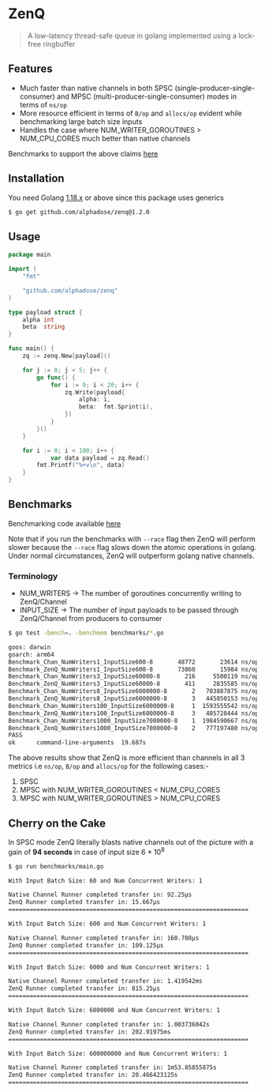 # ZenQ

> A low-latency thread-safe queue in golang implemented using a lock-free ringbuffer

## Features

* Much faster than native channels in both SPSC (single-producer-single-consumer) and MPSC (multi-producer-single-consumer) modes in terms of `ns/op`
* More resource efficient in terms of `B/op` and `allocs/op` evident while benchmarking large batch size inputs
* Handles the case where NUM_WRITER_GOROUTINES > NUM_CPU_CORES much better than native channels

Benchmarks to support the above claims [here](#benchmarks)

## Installation

You need Golang [1.18.x](https://go.dev/dl/) or above since this package uses generics

```bash
$ go get github.com/alphadose/zenq@1.2.0
```

## Usage

```go
package main

import (
	"fmt"

	"github.com/alphadose/zenq"
)

type payload struct {
	alpha int
	beta  string
}

func main() {
	zq := zenq.New[payload]()

	for j := 0; j < 5; j++ {
		go func() {
			for i := 0; i < 20; i++ {
				zq.Write(payload{
					alpha: i,
					beta:  fmt.Sprint(i),
				})
			}
		}()
	}

	for i := 0; i < 100; i++ {
        	var data payload = zq.Read()
		fmt.Printf("%+v\n", data)
	}
}
```

## Benchmarks

Benchmarking code available [here](./benchmarks)

Note that if you run the benchmarks with `--race` flag then ZenQ will perform slower because the `--race` flag slows
down the atomic operations in golang. Under normal circumstances, ZenQ will outperform golang native channels.

### Terminology

* NUM_WRITERS -> The number of goroutines concurrently writing to ZenQ/Channel
* INPUT_SIZE -> The number of input payloads to be passed through ZenQ/Channel from producers to consumer

```bash
$ go test -bench=. -benchmem benchmarks/*.go

goos: darwin
goarch: arm64
Benchmark_Chan_NumWriters1_InputSize600-8       48772       23614 ns/op       0 B/op    0 allocs/op
Benchmark_ZenQ_NumWriters1_InputSize600-8       73860       15984 ns/op       0 B/op    0 allocs/op
Benchmark_Chan_NumWriters3_InputSize60000-8       216     5500119 ns/op     109 B/op    0 allocs/op
Benchmark_ZenQ_NumWriters3_InputSize60000-8       411     2835585 ns/op       0 B/op    0 allocs/op
Benchmark_Chan_NumWriters8_InputSize6000000-8       2   703887875 ns/op    1600 B/op    5 allocs/op
Benchmark_ZenQ_NumWriters8_InputSize6000000-8       3   445850153 ns/op       0 B/op    0 allocs/op
Benchmark_Chan_NumWriters100_InputSize6000000-8     1  1593555542 ns/op   39456 B/op  146 allocs/op
Benchmark_ZenQ_NumWriters100_InputSize6000000-8     3   485728444 ns/op    3466 B/op    8 allocs/op
Benchmark_Chan_NumWriters1000_InputSize7000000-8    1  1984590667 ns/op  497344 B/op 1817 allocs/op
Benchmark_ZenQ_NumWriters1000_InputSize7000000-8    2   777197480 ns/op    8736 B/op   21 allocs/op
PASS
ok  	command-line-arguments	19.687s
```

The above results show that ZenQ is more efficient than channels in all 3 metrics i.e `ns/op`, `B/op` and `allocs/op` for the following cases:-

1. SPSC
2. MPSC with NUM_WRITER_GOROUTINES < NUM_CPU_CORES
3. MPSC with NUM_WRITER_GOROUTINES > NUM_CPU_CORES


## Cherry on the Cake

In SPSC mode ZenQ literally blasts native channels out of the picture with a gain of **94 seconds** in case of input size 6 * 10<sup>8</sup>

```bash
$ go run benchmarks/main.go

With Input Batch Size: 60 and Num Concurrent Writers: 1

Native Channel Runner completed transfer in: 92.25µs
ZenQ Runner completed transfer in: 15.667µs
====================================================================

With Input Batch Size: 600 and Num Concurrent Writers: 1

Native Channel Runner completed transfer in: 160.708µs
ZenQ Runner completed transfer in: 109.125µs
====================================================================

With Input Batch Size: 6000 and Num Concurrent Writers: 1

Native Channel Runner completed transfer in: 1.419542ms
ZenQ Runner completed transfer in: 815.25µs
====================================================================

With Input Batch Size: 6000000 and Num Concurrent Writers: 1

Native Channel Runner completed transfer in: 1.003736042s
ZenQ Runner completed transfer in: 202.91975ms
====================================================================

With Input Batch Size: 600000000 and Num Concurrent Writers: 1

Native Channel Runner completed transfer in: 1m53.85855875s
ZenQ Runner completed transfer in: 20.466423125s
====================================================================
```
